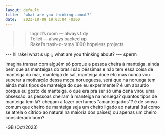 ```yaml
---
layout: default
title:  "what are you thinking about?"
date:   2023-10-09 19:03:04 -0300
---
```

  
>> Ingrid’s room — always tidy  
>> Toilet — always backed up  
>> Rakel’s trash-o-rama 1000 hopeless projects  
  
--- hi rakel what s up ;; what are you thinking about?
--- sperm 
   
imagina transar com alguém só porque a pessoa cheira à manteiga. ainda bem que as manteigas do brasil são péssimas e não tem essa coisa de manteiga do mar, manteiga de sal, manteiga doce etc mas nunca vou superar a motivação dessa moça norueguesa. será que na noruega tem ainda mais tipos de manteiga do que eu experimentei? é um absurdo porque eu gosto de manteiga. o que era pra ser só uma cena virou uma obsessão: as pessoas cheiram à manteiga na noruega? quantos tipos de manteiga tem lá? chegam a fazer perfumes "amanteigados"? é de senso comum que cheiro de manteiga seja um cheiro ligado ao natural (tal como se atrela o cítrico ao natural na maioria dos países) ou apenas um cheiro considerado bom?
  
-GB (Oct/2023)
